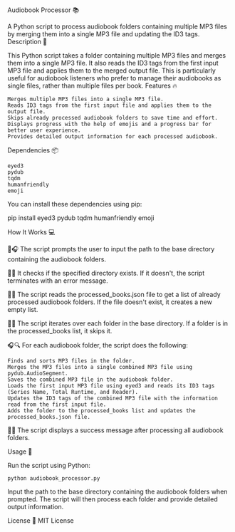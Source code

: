 Audiobook Processor 📚

A Python script to process audiobook folders containing multiple MP3 files by merging them into a single MP3 file and updating the ID3 tags.
Description 📝

This Python script takes a folder containing multiple MP3 files and merges them into a single MP3 file. It also reads the ID3 tags from the first input MP3 file and applies them to the merged output file. This is particularly useful for audiobook listeners who prefer to manage their audiobooks as single files, rather than multiple files per book.
Features 🔥

    Merges multiple MP3 files into a single MP3 file.
    Reads ID3 tags from the first input file and applies them to the output file.
    Skips already processed audiobook folders to save time and effort.
    Displays progress with the help of emojis and a progress bar for better user experience.
    Provides detailed output information for each processed audiobook.

Dependencies 📦

    eyed3
    pydub
    tqdm
    humanfriendly
    emoji

You can install these dependencies using pip:

pip install eyed3 pydub tqdm humanfriendly emoji

How It Works 💻
    
📁🎧 The script prompts the user to input the path to the base directory containing the audiobook folders.

📂✅ It checks if the specified directory exists. If it doesn't, the script terminates with an error message.

📖📝 The script reads the processed_books.json file to get a list of already processed audiobook folders. If the file doesn't exist, it creates a new empty list.

📂🔁 The script iterates over each folder in the base directory. If a folder is in the processed_books list, it skips it.

🎧🔍 For each audiobook folder, the script does the following:

    Finds and sorts MP3 files in the folder.
    Merges the MP3 files into a single combined MP3 file using pydub.AudioSegment.
    Saves the combined MP3 file in the audiobook folder.
    Loads the first input MP3 file using eyed3 and reads its ID3 tags (Series Name, Total Runtime, and Reader).
    Updates the ID3 tags of the combined MP3 file with the information read from the first input file.
    Adds the folder to the processed_books list and updates the processed_books.json file.

🎉✅ The script displays a success message after processing all audiobook folders.


Usage 🚀

Run the script using Python:

`python audiobook_processor.py`

Input the path to the base directory containing the audiobook folders when prompted. The script will then process each folder and provide detailed output information.

License 📄
MIT License
